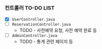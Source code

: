 ### 컨트롤러 TO-DO LIST

* [x] `UserController.java`
* [ ] `ReservationController.java`
  + TODO - 사전예약 요청, 사전 예약 완료 등
* [ ] `AdminController.java`
  + TODO - 통계 관련 페이지 등